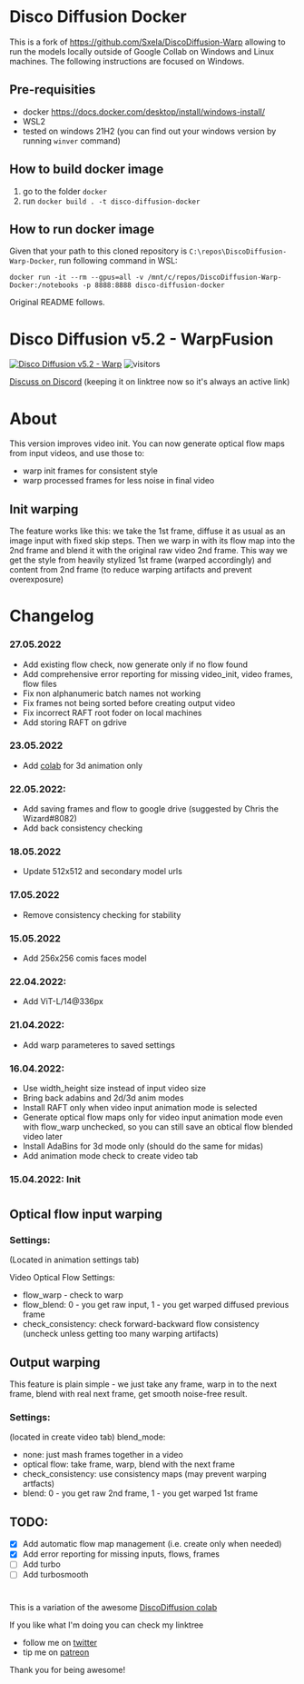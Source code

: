 # Disco Diffusion Docker
This is a fork of https://github.com/Sxela/DiscoDiffusion-Warp allowing to run the models locally outside of Google Collab on Windows and Linux machines. The following instructions are focused on Windows.

## Pre-requisities
- docker https://docs.docker.com/desktop/install/windows-install/
- WSL2
- tested on windows 21H2 (you can find out your windows version by running `winver` command)

## How to build docker image
1. go to the folder `docker`
2. run `docker build . -t disco-diffusion-docker`

## How to run docker image
Given that your path to this cloned repository is `C:\repos\DiscoDiffusion-Warp-Docker`, run following command in WSL:
```
docker run -it --rm --gpus=all -v /mnt/c/repos/DiscoDiffusion-Warp-Docker:/notebooks -p 8888:8888 disco-diffusion-docker
```

Original README follows.

# Disco Diffusion v5.2 - WarpFusion

[![Disco Diffusion v5.2 - Warp](https://colab.research.google.com/assets/colab-badge.svg)](https://colab.research.google.com/github/Sxela/DiscoDiffusion-Warp/blob/main/Disco_Diffusion_v5_2_Warp.ipynb)
![visitors](https://visitor-badge.glitch.me/badge?page_id=sxela_ddwarp_repo)

[Discuss on Discord](https://linktr.ee/devdef) (keeping it on linktree now so it's always an active link)

# About
This version improves video init. You can now generate optical flow maps from input videos, and use those to:
- warp init frames for consistent style 
- warp processed frames for less noise in final video

## Init warping
The feature works like this: we take the 1st frame, diffuse it as usual as an image input with fixed skip steps. Then we warp in with its flow map into the 2nd frame and blend it with the original raw video 2nd frame. This way we get the style from heavily stylized 1st frame (warped accordingly) and content from 2nd frame (to reduce warping artifacts and prevent overexposure)

# Changelog

### 27.05.2022
- Add existing flow check, now generate only if no flow found
- Add comprehensive error reporting for missing video_init, video frames, flow files
- Fix non alphanumeric batch names not working 
- Fix frames not being sorted before creating output video
- Fix incorrect RAFT root foder on local machines 
- Add storing RAFT on gdrive

### 23.05.2022
- Add [colab](https://github.com/Sxela/DiscoDiffusion-Warp/blob/main/image_morphing_3d.ipynb) for 3d animation only 

### 22.05.2022:
- Add saving frames and flow to google drive (suggested by Chris the Wizard#8082)
- Add back consistency checking

### 18.05.2022
- Update 512x512 and secondary model urls

### 17.05.2022
- Remove consistency checking for stability

### 15.05.2022
- Add 256x256 comis faces model

### 22.04.2022:
- Add ViT-L/14@336px
### 21.04.2022: 
- Add warp parameteres to saved settings
### 16.04.2022:
- Use width_height size instead of input video size
- Bring back adabins and 2d/3d anim modes
- Install RAFT only when video input animation mode is selected
- Generate optical flow maps only for video input animation mode even with flow_warp unchecked, so you can still save an obtical flow blended video later
- Install AdaBins for 3d mode only (should do the same for midas)
- Add animation mode check to create video tab 
### 15.04.2022: Init

#

## Optical flow input warping

### Settings: 
(Located in animation settings tab)

Video Optical Flow Settings:
- flow_warp - check to warp
- flow_blend: 0 - you get raw input, 1 - you get warped diffused previous frame 
- check_consistency: check forward-backward flow consistency (uncheck unless getting too many warping artifacts)

## Output warping
This feature is plain simple - we just take any frame, warp in to the next frame, blend with real next frame, get smooth noise-free result.

### Settings: 
(located in create video tab)
blend_mode: 
- none: just mash frames together in a video
- optical flow: take frame, warp, blend with the next frame
- check_consistency: use consistency maps (may prevent warping artfacts)
- blend: 0 - you get raw 2nd frame, 1 - you get warped 1st frame

## TODO: 
- [x] Add automatic flow map management (i.e. create only when needed)
- [x] Add error reporting for missing inputs, flows, frames
- [ ] Add turbo
- [ ] Add turbosmooth

#

This is a variation of the awesome [DiscoDiffusion colab](https://colab.research.google.com/github/alembics/disco-diffusion/blob/main/Disco_Diffusion.ipynb#scrollTo=Changelog)

If you like what I'm doing you can check my linktree
- follow me on [twitter](https://twitter.com/devdef)
- tip me on [patreon](https://www.patreon.com/sxela) 

Thank you for being awesome!
